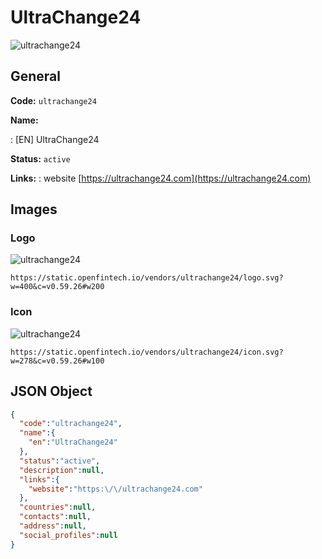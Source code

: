 
# UltraChange24 
![ultrachange24](https://static.openfintech.io/vendors/ultrachange24/logo.svg?w=400&c=v0.59.26#w200)  

## General 
 
**Code:** `ultrachange24` 
 
**Name:** 
 
:	[EN] UltraChange24 
 
**Status:** `active` 
 
**Links:** 
: website [https://ultrachange24.com](https://ultrachange24.com) 
 

## Images 

### Logo 
 
![ultrachange24](https://static.openfintech.io/vendors/ultrachange24/logo.svg?w=400&c=v0.59.26#w200)  

```
https://static.openfintech.io/vendors/ultrachange24/logo.svg?w=400&c=v0.59.26#w200
```  

### Icon 
 
![ultrachange24](https://static.openfintech.io/vendors/ultrachange24/icon.svg?w=278&c=v0.59.26#w100)  

```
https://static.openfintech.io/vendors/ultrachange24/icon.svg?w=278&c=v0.59.26#w100
```  

## JSON Object 

```json
{
  "code":"ultrachange24",
  "name":{
    "en":"UltraChange24"
  },
  "status":"active",
  "description":null,
  "links":{
    "website":"https:\/\/ultrachange24.com"
  },
  "countries":null,
  "contacts":null,
  "address":null,
  "social_profiles":null
}
```  
